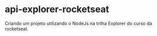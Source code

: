 # api-explorer-rocketseat
Criando um projeto utilizando o NodeJs na trilha Explorer do curso da rocketseat.
